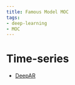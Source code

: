 ```yaml
---
title: Famous Model MOC
tags:
- deep-learning
- MOC
---
```


# Time-series

* [DeepAR](computer_sci/deep_learning_and_machine_learning/Famous_Model/DeepAR.md)

